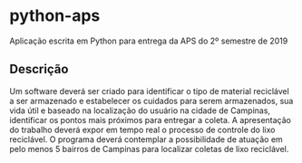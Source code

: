 # python-aps
Aplicação escrita em Python para entrega da APS do 2º semestre de 2019

## Descrição

Um software deverá ser criado para identificar o tipo de material reciclável a ser armazenado e estabelecer os cuidados para serem armazenados, sua vida útil e baseado na localização do usuário na cidade de Campinas, identificar os pontos mais próximos para entregar a coleta. A apresentação do trabalho deverá expor em tempo real o processo de controle do lixo reciclável. O programa deverá contemplar a possibilidade de atuação em pelo menos 5 bairros de Campinas para localizar coletas de lixo reciclável.

